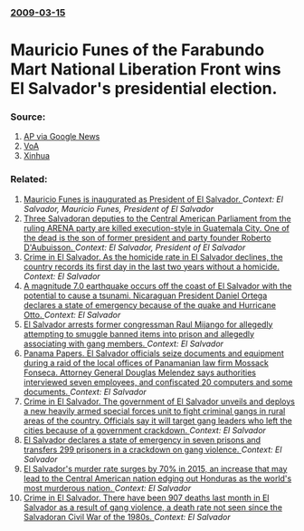 ### [2009-03-15](/news/2009/03/15/index.md)

#  Mauricio Funes of the Farabundo Mart National Liberation Front wins El Salvador's presidential election. 




### Source:

1. [AP via Google News](http://www.google.com/hostednews/ap/article/ALeqM5gIoF_OztvPLrAQSgyRslBn6H5OdgD96UC62O5)
2. [VoA](http://www.voanews.com/english/2009-03-16-voa70.cfm)
3. [Xinhua](http://news.xinhuanet.com/english/2009-03/16/content_11019838.htm)

### Related:

1. [ Mauricio Funes is inaugurated as President of El Salvador. ](/news/2009/06/1/mauricio-funes-is-inaugurated-as-president-of-el-salvador.md) _Context: El Salvador, Mauricio Funes, President of El Salvador_
2. [ Three Salvadoran deputies to the Central American Parliament from the ruling ARENA party are killed execution-style in Guatemala City. One of the dead is the son of former president and party founder Roberto D'Aubuisson. ](/news/2007/02/19/three-salvadoran-deputies-to-the-central-american-parliament-from-the-ruling-arena-party-are-killed-execution-style-in-guatemala-city-one.md) _Context: El Salvador, President of El Salvador_
3. [Crime in El Salvador. As the homicide rate in El Salvador declines, the country records its first day in the last two years without a homicide. ](/news/2017/01/11/crime-in-el-salvador-as-the-homicide-rate-in-el-salvador-declines-the-country-records-its-first-day-in-the-last-two-years-without-a-homici.md) _Context: El Salvador_
4. [A magnitude 7.0 earthquake occurs off the coast of El Salvador with the potential to cause a tsunami. Nicaraguan President Daniel Ortega declares a state of emergency because of the quake and Hurricane Otto. ](/news/2016/11/24/a-magnitude-7-0-earthquake-occurs-off-the-coast-of-el-salvador-with-the-potential-to-cause-a-tsunami-nicaraguan-president-daniel-ortega-dec.md) _Context: El Salvador_
5. [El Salvador arrests former congressman Raul Mijango for allegedly attempting to smuggle banned items into prison and allegedly associating with gang members. ](/news/2016/05/3/el-salvador-arrests-former-congressman-raaol-mijango-for-allegedly-attempting-to-smuggle-banned-items-into-prison-and-allegedly-associating.md) _Context: El Salvador_
6. [Panama Papers. El Salvador officials seize documents and equipment during a raid of the local offices of Panamanian law firm Mossack Fonseca. Attorney General Douglas Melendez says authorities interviewed seven employees, and confiscated 20 computers and some documents. ](/news/2016/04/8/panama-papers-el-salvador-officials-seize-documents-and-equipment-during-a-raid-of-the-local-offices-of-panamanian-law-firm-mossack-fonseca.md) _Context: El Salvador_
7. [Crime in El Salvador. The government of El Salvador unveils and deploys a new heavily armed special forces unit to fight criminal gangs in rural areas of the country. Officials say it will target gang leaders who left the cities because of a government crackdown. ](/news/2016/04/21/crime-in-el-salvador-the-government-of-el-salvador-unveils-and-deploys-a-new-heavily-armed-special-forces-unit-to-fight-criminal-gangs-in-r.md) _Context: El Salvador_
8. [El Salvador declares a state of emergency in seven prisons and transfers 299 prisoners in a crackdown on gang violence. ](/news/2016/03/29/el-salvador-declares-a-state-of-emergency-in-seven-prisons-and-transfers-299-prisoners-in-a-crackdown-on-gang-violence.md) _Context: El Salvador_
9. [El Salvador's murder rate surges by 70% in 2015, an increase that may lead to the Central American nation edging out Honduras as the world's most murderous nation. ](/news/2015/12/29/el-salvador-s-murder-rate-surges-by-70-in-2015-an-increase-that-may-lead-to-the-central-american-nation-edging-out-honduras-as-the-world-s.md) _Context: El Salvador_
10. [Crime in El Salvador. There have been 907 deaths last month in El Salvador as a result of gang violence, a death rate not seen since the Salvadoran Civil War of the 1980s. ](/news/2015/09/2/crime-in-el-salvador-there-have-been-907-deaths-last-month-in-el-salvador-as-a-result-of-gang-violence-a-death-rate-not-seen-since-the-sal.md) _Context: El Salvador_
